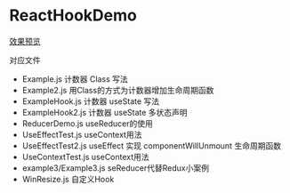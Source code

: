 # ReactHookDemo

[效果预览](https://dunizb.github.io/CodeTest/project/ReactHook)

对应文件
- Example.js 计数器 Class 写法
- Example2.js 用Class的方式为计数器增加生命周期函数
- ExampleHook.js 计数器 useState 写法
- ExampleHook2.js 计数器 useState 多状态声明
- ReducerDemo.js useReducer的使用
- UseEffectTest.js useContext用法
- UseEffectTest2.js useEffect 实现 componentWillUnmount 生命周期函数
- UseContextTest.js useContext用法
- example3/Example3.js seReducer代替Redux小案例
- WinResize.js 自定义Hook
